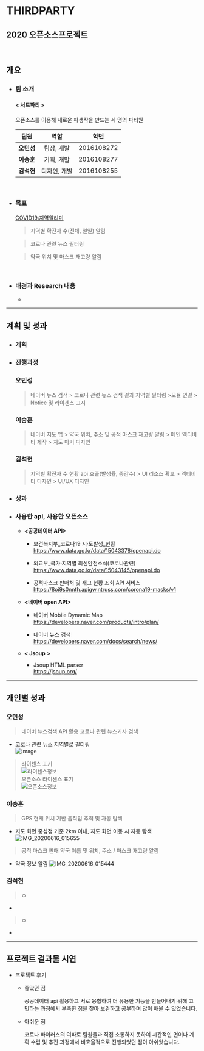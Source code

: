 # THIRDPARTY
## 2020 오픈소스프로젝트
<br/>

## 개요

- ### 팀 소개


    #### **< 서드파티 >**
    오픈소스를 이용해 새로운 파생작을 만드는 세 명의 파티원


    |팀원|역할|학번|
    |:----:|:----:|:----:|
    | **오민성** | 팀장, 개발 | 2016108272 |
    | **이승훈** | 기획, 개발 | 2016108277 |
    | **김석현** | 디자인, 개발 | 2016108255 |

<br/>


- ### 목표

    <COVID19:지역알리미>

    >지역별 확진자 수(전체, 일일) 알림
        
    >코로나 관련 뉴스 필터링

    >약국 위치 및 마스크 재고량 알림

<br/>


- ### 배경과 Research 내용

    -


***

## 계획 및 성과 

- ### 계획

- ### 진행과정
    ### 오민성
    >네이버 뉴스 검색 > 코로나 관련 뉴스 검색 결과 지역별 필터링 >모듈 연결 > Notice 및 라이센스 고지  

    ### 이승훈
    >네이버 지도 앱 > 약국 위치, 주소 및 공적 마스크 재고량 알림 > 메인 엑티비티 제작 > 지도 마커 디자인  

    ### 김석현
    >지역별 확진자 수 현황 api 호출(발생률, 증감수) > UI 리소스 확보 > 엑티비티 디자인 > UI/UX 디자인


- ### 성과



- ### 사용한 api, 사용한 오픈소스

    - **<공공데이터 API>**

        - 보건복지부_코로나19 시·도발생_현황  
        https://www.data.go.kr/data/15043378/openapi.do  

  
        - 외교부_국가·지역별 최신안전소식(코로나관련)  
        https://www.data.go.kr/data/15043145/openapi.do


        - 공적마스크 판매처 및 재고 현황 조회 API 서비스  
        https://8oi9s0nnth.apigw.ntruss.com/corona19-masks/v1



    - **<네이버 open API>**
        - 네이버 Mobile Dynamic Map   
        https://developers.naver.com/products/intro/plan/


        - 네이버 뉴스 검색  
        https://developers.naver.com/docs/search/news/



    - **< Jsoup >**
        - Jsoup HTML parser<br>
        https://jsoup.org/
***

## 개인별 성과

### 오민성
>네이버 뉴스검색 API 활용 코로나 관련 뉴스기사 검색
- 코로나 관련 뉴스 지역별로 필터링<br>
![image](https://user-images.githubusercontent.com/62738554/84743486-012c1e80-afed-11ea-951e-51e3c88e606c.png) <br>
>라이센스 표기 <br>
![라이센스정보](https://user-images.githubusercontent.com/62738554/84851499-676c7c00-b095-11ea-9bfc-81811714ff3b.PNG) <br>
>오픈소스 라이센스 표기 <br>
![오픈소스정보](https://user-images.githubusercontent.com/62738554/84851502-6a676c80-b095-11ea-81db-ef4c383d9b80.PNG) <br>


### 이승훈
>GPS 현재 위치 기반 움직임 추적 및 자동 탐색   
- 지도 화면 중심점 기준 2km 이내, 지도 화면 이동 시 자동 탐색
![IMG_20200616_015655](https://user-images.githubusercontent.com/49307262/84687702-1b2c1980-af79-11ea-8c7d-1f49980c5198.jpg)

>공적 마스크 판매 약국 이름 및 위치, 주소 / 마스크 재고량 알림
- 약국 정보 알림
![IMG_20200616_015444](https://user-images.githubusercontent.com/49307262/84687685-15cecf00-af79-11ea-8232-4d6639ee1ccf.jpg)

### 김석현
>ㅇ
-

>ㅇ
-


*** 

## 프로젝트 결과물 시연

- 프로젝트 후기 

    - 좋았던 점   

      공공데이터 api 활용하고 서로 융합하여 더 유용한 기능을 만들어내기 위해 고민하는 과정에서 부족한 점을 찾아 보완하고 공부하며 많이 배울 수 있었습니다.

    - 아쉬운 점

      코로나 바이러스의 여파로 팀원들과 직접 소통하지 못하여 시간적인 면이나 계획 수립 및 추진 과정에서 비효율적으로 진행되었던 점이 아쉬웠습니다. 
